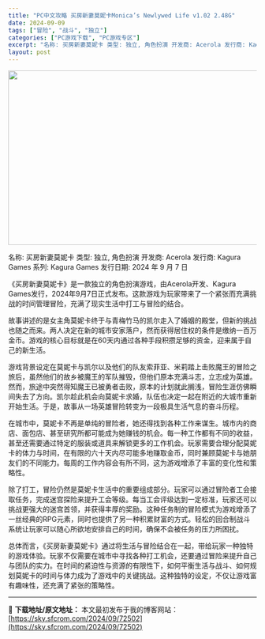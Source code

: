 ```yaml
---
title: "PC中文攻略 买房新妻莫妮卡Monica’s Newlywed Life v1.02 2.48G"
date: 2024-09-09
tags: ["冒险", "战斗", "独立"]
categories: ["PC游戏下载", "PC游戏专区"]
excerpt: "名称: 买房新妻莫妮卡 类型: 独立, 角色扮演 开发商: Acerola 发行商: Kagura Games 系列: Kagura Games 发行日期: 2024 年 9 月 7 日 《买房新妻莫妮卡》是一款独立的角色扮演游戏，由Acerola开发、Kagura Games发行，2024年9月7&hellip;"
layout: post
---
```


<img class="aligncenter size-full wp-image-72503" src="https://sky.sfcrom.com/wp-content/uploads/2024/09/2024090906140567.webp" alt="" width="616" height="353" />

名称: 买房新妻莫妮卡
类型: 独立, 角色扮演
开发商: Acerola
发行商: Kagura Games
系列: Kagura Games
发行日期: 2024 年 9 月 7 日

《买房新妻莫妮卡》是一款独立的角色扮演游戏，由Acerola开发、Kagura Games发行，2024年9月7日正式发布。这款游戏为玩家带来了一个紧张而充满挑战的时间管理冒险，充满了现实生活中打工与冒险的结合。

故事讲述的是女主角莫妮卡终于与青梅竹马的凯尔走入了婚姻的殿堂，但新的挑战也随之而来。两人决定在新的城市安家落户，然而获得居住权的条件是缴纳一百万金币。游戏的核心目标就是在60天内通过各种手段积攒足够的资金，迎来属于自己的新生活。

游戏背景设定在莫妮卡与凯尔以及他们的队友索菲亚、米莉踏上击败魔王的冒险之旅后，虽然他们的故乡被魔王的军队摧毁，但他们原本充满斗志，立志成为英雄。然而，旅途中突然得知魔王已被勇者击败，原本的计划就此搁浅，冒险生涯仿佛瞬间失去了方向。凯尔趁此机会向莫妮卡求婚，队伍也决定一起在附近的大城市重新开始生活。于是，故事从一场英雄冒险转变为一段极具生活气息的奋斗历程。

在城市中，莫妮卡不再是单纯的冒险者，她还得找到各种工作来谋生。城市内的商店、面包店、甚至研究所都可能成为她赚钱的机会。每一种工作都有不同的收益，甚至还需要通过特定的服装或道具来解锁更多的工作机会。玩家需要合理分配莫妮卡的体力与时间，在有限的六十天内尽可能多地赚取金币，同时兼顾莫妮卡与她朋友们的不同能力。每周的工作内容会有所不同，这为游戏增添了丰富的变化性和策略性。

除了打工，冒险仍然是莫妮卡生活中的重要组成部分。玩家可以通过冒险者工会接取任务，完成迷宫探险来提升工会等级。每当工会评级达到一定标准，玩家还可以挑战更强大的迷宫首领，并获得丰厚的奖励。这种任务制的冒险模式为游戏增添了一丝经典的RPG元素，同时也提供了另一种积累财富的方式。轻松的回合制战斗系统让玩家可以随心所欲地安排自己的时间，确保不会被任务的压力所困扰。

总体而言，《买房新妻莫妮卡》通过将生活与冒险结合在一起，带给玩家一种独特的游戏体验。玩家不仅需要在城市中寻找各种打工机会，还要通过冒险来提升自己与团队的实力。在时间的紧迫性与资源的有限性下，如何平衡生活与战斗、如何规划莫妮卡的时间与体力成为了游戏中的关键挑战。这种独特的设定，不仅让游戏富有趣味性，还充满了紧张的策略性。

---
📖 **下载地址/原文地址：** 本文最初发布于我的博客网站：[https://sky.sfcrom.com/2024/09/72502](https://sky.sfcrom.com/2024/09/72502)
